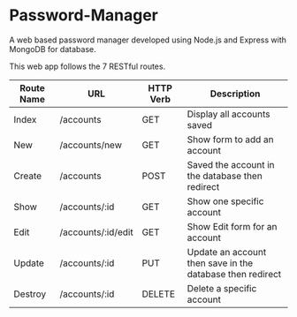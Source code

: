 # Password-Manager
A web based password manager developed using Node.js and Express with MongoDB for database.

This web app follows the 7 RESTful routes.

| Route Name | URL                | HTTP Verb | Description
|------------|--------------------|-----------|-----------------
| Index      | /accounts          |   GET     | Display all accounts saved
| New        | /accounts/new      |   GET     | Show form to add an account
| Create     | /accounts          |   POST    | Saved the account in the database then redirect
| Show       | /accounts/:id      |   GET     | Show one specific account
| Edit       | /accounts/:id/edit |   GET     | Show Edit form for an account
| Update     | /accounts/:id      |   PUT     | Update an account then save in the database then redirect
| Destroy    | /accounts/:id      |   DELETE  | Delete a specific account

